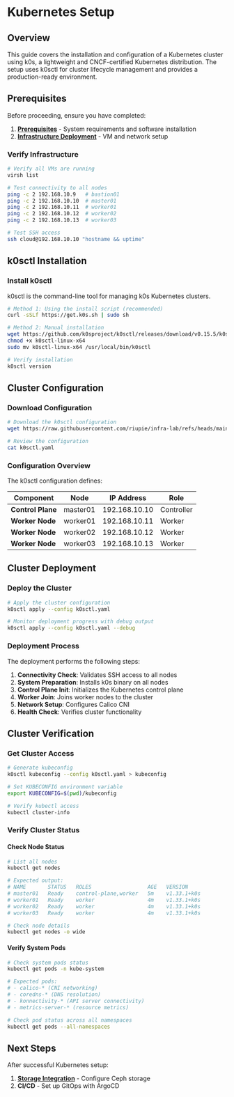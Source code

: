 # Kubernetes Setup
## Overview

This guide covers the installation and configuration of a Kubernetes cluster using k0s, a lightweight and CNCF-certified Kubernetes distribution. The setup uses k0sctl for cluster lifecycle management and provides a production-ready environment.

## Prerequisites

Before proceeding, ensure you have completed:

1. **[Prerequisites](prerequisites.md)** - System requirements and software installation
2. **[Infrastructure Deployment](infrastructure-deployment.md)** - VM and network setup

### Verify Infrastructure

```bash
# Verify all VMs are running
virsh list

# Test connectivity to all nodes
ping -c 2 192.168.10.9   # bastion01
ping -c 2 192.168.10.10  # master01
ping -c 2 192.168.10.11  # worker01
ping -c 2 192.168.10.12  # worker02
ping -c 2 192.168.10.13  # worker03

# Test SSH access
ssh cloud@192.168.10.10 "hostname && uptime"
```

## k0sctl Installation

### Install k0sctl

k0sctl is the command-line tool for managing k0s Kubernetes clusters.

```bash
# Method 1: Using the install script (recommended)
curl -sSLf https://get.k0s.sh | sudo sh

# Method 2: Manual installation
wget https://github.com/k0sproject/k0sctl/releases/download/v0.15.5/k0sctl-linux-x64
chmod +x k0sctl-linux-x64
sudo mv k0sctl-linux-x64 /usr/local/bin/k0sctl

# Verify installation
k0sctl version
```

## Cluster Configuration

### Download Configuration

```bash
# Download the k0sctl configuration
wget https://raw.githubusercontent.com/riupie/infra-lab/refs/heads/main/k0s/k0sctl.yaml

# Review the configuration
cat k0sctl.yaml
```

### Configuration Overview

The k0sctl configuration defines:

| Component | Node | IP Address | Role |
|-----------|------|------------|------|
| **Control Plane** | master01 | 192.168.10.10 | Controller |
| **Worker Node** | worker01 | 192.168.10.11 | Worker |
| **Worker Node** | worker02 | 192.168.10.12 | Worker |
| **Worker Node** | worker03 | 192.168.10.13 | Worker |

## Cluster Deployment

### Deploy the Cluster

```bash
# Apply the cluster configuration
k0sctl apply --config k0sctl.yaml

# Monitor deployment progress with debug output
k0sctl apply --config k0sctl.yaml --debug
```

### Deployment Process

The deployment performs the following steps:

1. **Connectivity Check**: Validates SSH access to all nodes
2. **System Preparation**: Installs k0s binary on all nodes
3. **Control Plane Init**: Initializes the Kubernetes control plane
4. **Worker Join**: Joins worker nodes to the cluster
5. **Network Setup**: Configures Calico CNI
6. **Health Check**: Verifies cluster functionality

## Cluster Verification

### Get Cluster Access

```bash
# Generate kubeconfig
k0sctl kubeconfig --config k0sctl.yaml > kubeconfig

# Set KUBECONFIG environment variable
export KUBECONFIG=$(pwd)/kubeconfig

# Verify kubectl access
kubectl cluster-info
```

### Verify Cluster Status

#### Check Node Status

```bash
# List all nodes
kubectl get nodes

# Expected output:
# NAME       STATUS   ROLES                  AGE   VERSION
# master01   Ready    control-plane,worker   5m    v1.33.1+k0s
# worker01   Ready    worker                 4m    v1.33.1+k0s
# worker02   Ready    worker                 4m    v1.33.1+k0s
# worker03   Ready    worker                 4m    v1.33.1+k0s

# Check node details
kubectl get nodes -o wide
```

#### Verify System Pods

```bash
# Check system pods status
kubectl get pods -n kube-system

# Expected pods:
# - calico-* (CNI networking)
# - coredns-* (DNS resolution)
# - konnectivity-* (API server connectivity)
# - metrics-server-* (resource metrics)

# Check pod status across all namespaces
kubectl get pods --all-namespaces
```

## Next Steps

After successful Kubernetes setup:

1. **[Storage Integration](../storage/integrations/kubernetes.md)** - Configure Ceph storage
2. **CI/CD** - Set up GitOps with ArgoCD